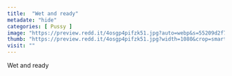 ```yaml
---
title:  "Wet and ready"
metadate: "hide"
categories: [ Pussy ]
image: "https://preview.redd.it/4osgp4pifzk51.jpg?auto=webp&s=55209d2f77e794a92bc5a5509e4cb3ed95ae1c43"
thumb: "https://preview.redd.it/4osgp4pifzk51.jpg?width=1080&crop=smart&auto=webp&s=5619e861de66c3493654edc325945d587a9ab15a"
visit: ""
---
```

Wet and ready

